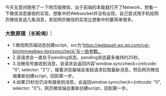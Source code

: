 今天无意间使用了一下网页版微信，出于前端的本能就打开了Network，想看一下微信消息接收的实现，想象中的Websocket并没有出现，自己尝试用手机给网页微信发送几条消息，发现网页微信的实现比想象中的要简单很多。
### 大致原理（长轮询）：
- 1.微信网页端动态创建script，src为'https://webpush.wx.qq.com/cgi-bin/mmwebwx-bin/synccheck'与一些参数。
- 2.该请求会一直处于pending状态，pending状态最多维持约25秒。
- 3.当微信号接收到消息，该请求会返回内容'window.synccheck={retcode: "0", selector: "2"}'，接着浏览器端会发起请求拉取最新消息，然后网页微信端重新创建script，回到第一步。
- 4.如果25秒后仍没有接收到消息，会返回window.synccheck={retcode: "0", selector: "0"}，网页微信端会重新创建script，回到第一步。
